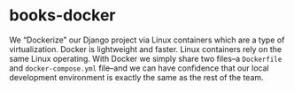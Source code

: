 # books-docker
We “Dockerize” our Django project via Linux containers which are a type of virtualization.
Docker is lightweight and faster. Linux containers rely on the same Linux operating. With Docker we
simply share two files–a `Dockerfile` and `docker-compose.yml` file–and we can have
confidence that our local development environment is exactly the same as the rest of the team. 



